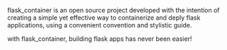 flask_container is an open source project developed with the intention of creating a simple yet effective way to containerize and deply flask applications, using a convenient convention and stylistic guide.

with flask_container, building flask apps has never been easier!